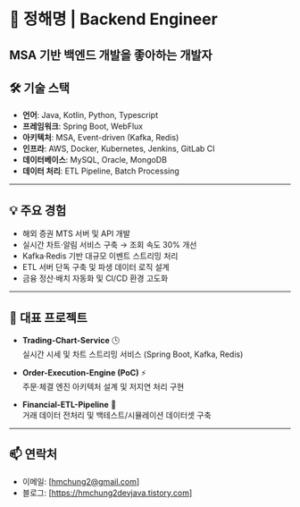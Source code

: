 # 👋 정해명 | Backend Engineer  

**MSA 기반 백엔드 개발**을 좋아하는 개발자  
---

## 🛠️ 기술 스택  

- **언어**: Java, Kotlin, Python, Typescript  
- **프레임워크**: Spring Boot, WebFlux
- **아키텍처**: MSA, Event-driven (Kafka, Redis)  
- **인프라**: AWS, Docker, Kubernetes, Jenkins, GitLab CI  
- **데이터베이스**: MySQL, Oracle, MongoDB  
- **데이터 처리**: ETL Pipeline, Batch Processing  

---

## 💡 주요 경험  

- 해외 증권 MTS 서버 및 API 개발  
- 실시간 차트·알림 서비스 구축 → 조회 속도 30% 개선  
- Kafka·Redis 기반 대규모 이벤트 스트리밍 처리  
- ETL 서버 단독 구축 및 파생 데이터 로직 설계  
- 금융 정산·배치 자동화 및 CI/CD 환경 고도화  

---

## 📌 대표 프로젝트  

- **Trading-Chart-Service** 🕒  
  실시간 시세 및 차트 스트리밍 서비스 (Spring Boot, Kafka, Redis)  

- **Order-Execution-Engine (PoC)** ⚡  
  주문·체결 엔진 아키텍처 설계 및 저지연 처리 구현  

- **Financial-ETL-Pipeline** 🔄  
  거래 데이터 전처리 및 백테스트/시뮬레이션 데이터셋 구축  

---

## 📫 연락처  

- 이메일: [hmchung2@gmail.com] 
- 블로그: [https://hmchung2devjava.tistory.com]  
